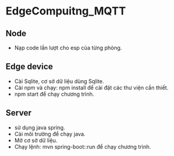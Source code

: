 # EdgeCompuitng_MQTT
## Node
- Nạp code lần lượt cho esp của từng phòng.
## Edge device
- Cài Sqlite, cơ sở dữ liệu dùng Sqlite.
- Cài npm và chạy: npm install để cài đặt các thư viện cần thiết.
- npm start để chạy chương trình.
## Server
- sử dụng java spring.
- Cài môi trường để chạy java.
- Mở cơ sở dữ liệu.
- Chạy lệnh: mvn spring-boot::run để chạy chương trình.
